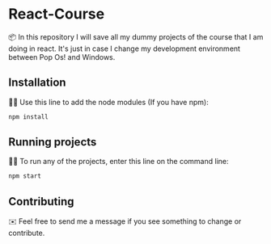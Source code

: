 # React-Course



📦 In this repository I will save all my dummy projects of the course that I am doing in react. It's just in case I change my development environment between Pop Os! and Windows.

## Installation

👨‍🔧 Use this line to add the node modules (If you have npm):

```bash
npm install
```

## Running projects


👨‍💻 To run any of the projects, enter this line on the command line:

```bash
npm start
```

## Contributing
✉️ Feel free to send me a message if you see something to change or contribute.
